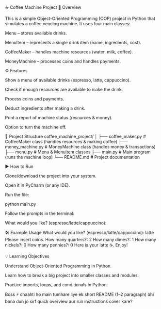 
☕ Coffee Machine Project
📌 Overview

This is a simple Object-Oriented Programming (OOP) project in Python that simulates a coffee vending machine.
It uses four main classes:

Menu – stores available drinks.

MenuItem – represents a single drink item (name, ingredients, cost).

CoffeeMaker – handles machine resources (water, milk, coffee).

MoneyMachine – processes coins and handles payments.

⚙️ Features

Show a menu of available drinks (espresso, latte, cappuccino).

Check if enough resources are available to make the drink.

Process coins and payments.

Deduct ingredients after making a drink.

Print a report of machine status (resources & money).

Option to turn the machine off.

📂 Project Structure
coffee_machine_project/
│
├── coffee_maker.py     # CoffeeMaker class (handles resources & making coffee)
├── money_machine.py    # MoneyMachine class (handles money & transactions)
├── menu.py             # Menu & MenuItem classes
├── main.py             # Main program (runs the machine loop)
└── README.md           # Project documentation

▶️ How to Run

Clone/download the project into your system.

Open it in PyCharm (or any IDE).

Run the file:

python main.py


Follow the prompts in the terminal:

What would you like? (espresso/latte/cappuccino):

🛠 Example Usage
What would you like? (espresso/latte/cappuccino): latte
Please insert coins.
How many quarters?: 2
How many dimes?: 1
How many nickels?: 0
How many pennies?: 0
Here is your latte ☕️. Enjoy!

💡 Learning Objectives

Understand Object-Oriented Programming in Python.

Learn how to break a big project into smaller classes and modules.

Practice imports, loops, and conditionals in Python.

Boss ⚡ chaahti ho main tumhare liye ek short README (1–2 paragraph) bhi bana dun jo sirf quick overview aur run instructions cover kare?